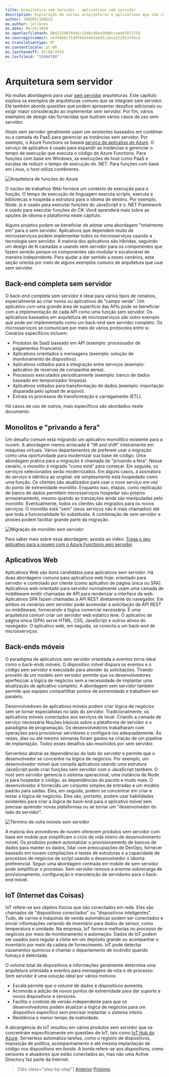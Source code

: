 ```yaml
---
title: Arquitetura sem servidor - aplicativos sem servidor
description: Exploração de várias arquiteturas e aplicativos que são compatíveis com arquiteturas sem servidor, incluindo aplicativos web, móveis e IoT.
author: JEREMYLIKNESS
ms.author: jeliknes
ms.date: 06/26/2018
ms.openlocfilehash: 60d225d9794d5c15b0cd8e42800ccad4d7872756
ms.sourcegitcommit: c6f69b0cf149f6b54483a6d5c2ece222913f43ce
ms.translationtype: MT
ms.contentlocale: pt-BR
ms.lasthandoff: 02/08/2019
ms.locfileid: "55904788"
---
```

# <a name="serverless-architecture"></a>Arquitetura sem servidor

Há muitas abordagens para usar [sem servidor](http://azure.com/serverless) arquiteturas. Este capítulo explora os exemplos de arquiteturas comuns que se integram sem servidor. Ele também aborda questões que podem apresentar desafios adicionais ou exigir maior consideração ao implementar sem servidor. Por fim, vários exemplos de design são fornecidas que ilustram vários casos de uso sem servidor.

Hosts sem servidor geralmente usam um existentes baseados em contêiner ou a camada do PaaS para gerenciar as instâncias sem servidor. Por exemplo, o Azure Functions se baseia [serviço de aplicativo do Azure](https://docs.microsoft.com/azure/app-service/). O serviço de aplicativo é usado para expandir as instâncias e gerenciar o tempo de execução que executa o código do Azure Functions. Para funções com base em Windows, as execuções de host como PaaS e escalas de reduzir o tempo de execução do .NET. Para funções com base em Linux, o host utiliza contêineres.

![Arquitetura de funções do Azure](./media/azure-functions-architecture.png)

O núcleo de trabalhos Web fornece um contexto de execução para a função. O tempo de execução de linguagem executa scripts, executa a bibliotecas e hospeda a estrutura para o idioma de destino. Por exemplo, Node. js é usado para executar funções do JavaScript e o .NET Framework é usado para executar funções do C#. Você aprenderá mais sobre as opções de idioma e plataforma neste capítulo.

Alguns projetos podem se beneficiar de adotar uma abordagem "totalmente em" para o sem servidor. Aplicativos que dependem muito de microsserviços podem implementar todos os microsserviços usando a tecnologia sem servidor. A maioria dos aplicativos são híbridas, seguindo um design de N camadas e usando sem servidor para os componentes que fazem sentido porque os componentes são modular e escalonável de maneira independente. Para ajudar a dar sentido a esses cenários, esta seção orienta por meio de alguns exemplos comuns de arquitetura que usar sem servidor.

## <a name="full-serverless-back-end"></a>Back-end completa sem servidor

O back-end completa sem servidor é ideal para vários tipos de cenários, especialmente ao criar novos ou aplicativos de "campo verde". Um aplicativo com uma grande área de superfície das APIs pode se beneficiar com a implementação de cada API como uma função sem servidor. Os aplicativos baseados em arquitetura de microsserviços são outro exemplo que pode ser implementado como um back-end sem servidor completo. Os microsserviços se comunicam por meio de vários protocolos entre si. Cenários específicos incluem:

* Produtos de SaaS baseado em API (exemplo: processador de pagamentos financeiro).
* Aplicativos orientados a mensagens (exemplo: solução de monitoramento de dispositivo).
* Aplicativos voltados para a integração entre serviços (exemplo: aplicativo de reservas de companhia aérea).
* Processos executados periodicamente (exemplo: banco de dados baseado em temporizador limpeza).
* Aplicativos voltados para transformação de dados (exemplo: importação disparada pelo upload de arquivo).
* Extraia os processos de transformação e carregamento (ETL).

Há casos de uso de outros, mais específicos são abordados neste documento.

## <a name="monoliths-and-starving-the-beast"></a>Monolitos e "privando a fera"

Um desafio comum está migrando um aplicativo monolítico existente para a nuvem. A abordagem menos arriscada é "lift and shift" inteiramente em máquinas virtuais. Vários departamentos de preferem usar a migração como uma oportunidade para modernizar sua base de código. Uma abordagem prática para a migração é chamada de "privando a fera". Nesse cenário, o monolito é migrado "como está" para começar. Em seguida, os serviços selecionados serão modernizados. Em alguns casos, a assinatura do serviço é idêntica ao original: ele simplesmente está hospedado como uma função. Os clientes são atualizados para usar o novo serviço em vez do ponto de extremidade monólito. Enquanto isso, etapas, como replicação de banco de dados permitem microsserviços hospedar seu próprio armazenamento, mesmo quando as transações ainda são manipuladas pelo monólito. Eventualmente, todos os clientes são migrados para os novos serviços. O monolito está "sem" (seus serviços não é mais chamados) até que toda a funcionalidade foi substituída. A combinação de sem servidor e proxies podem facilitar grande parte da migração.

![Migração de monólito sem servidor](./media/serverless-monolith-migration.png)

Para saber mais sobre essa abordagem, assista ao vídeo: [Traga o seu aplicativo para a nuvem com o Azure Functions sem servidor](https://channel9.msdn.com/Events/Connect/2017/E102).

## <a name="web-apps"></a>Aplicativos Web

Aplicativos Web são bons candidatos para aplicativos sem servidor. Há duas abordagens comuns para aplicativos web hoje: orientado para servidor e controlado por cliente (como aplicativo de página única ou SPA). Aplicativos web orientado para servidor normalmente usam uma camada de middleware emitir chamadas de API para renderizar a interface da web. Aplicativos SPA fazem chamadas à API REST diretamente do navegador. Em ambos os cenários sem servidor pode acomodar a solicitação da API REST ou middleware, fornecendo a lógica comercial necessária. É uma arquitetura comum criar um servidor web estático leve. O aplicativo de página única (SPA) serve HTML, CSS, JavaScript e outros ativos do navegador. O aplicativo web, em seguida, se conecta a um back-end de microsserviços.

## <a name="mobile-back-ends"></a>Back-ends móveis

O paradigma de aplicativos sem servidor orientada a eventos torna ideal como o back-ends móveis. O dispositivo móvel dispara os eventos e o código sem servidor é executado para atender às solicitações. Tirando proveito de um modelo sem servidor permite que os desenvolvedores aperfeiçoar a lógica de negócios sem a necessidade de implantar uma atualização de aplicativo completo. A abordagem sem servidor também permite que equipes compartilhar pontos de extremidade e trabalhem em paralelo.

Desenvolvedores de aplicativos móveis podem criar lógica de negócios sem se tornar especialistas no lado do servidor. Tradicionalmente, os aplicativos móveis conectados aos serviços de local. Criando a camada de serviço necessária Noções básicas sobre a plataforma de servidor e o paradigma de programação. Os desenvolvedores trabalharam com operações para provisionar servidores e configurá-los adequadamente. Às vezes, dias ou até mesmo semanas foram gastos na criação de um pipeline de implantação. Todos esses desafios são resolvidos por sem servidor.

Serverless abstrai as dependências do lado do servidor e permite que o desenvolvedor se concentre na lógica de negócios. Por exemplo, um desenvolvedor móvel que compila aplicativos usando uma estrutura JavaScript pode criar funções sem servidor com o JavaScript também. O host sem servidor gerencia o sistema operacional, uma instância de Node. js para hospedar o código, as dependências do pacote e muito mais. O desenvolvedor é fornecido um conjunto simples de entradas e um modelo padrão para saídas. Eles, em seguida, podem se concentrar em criar e testar a lógica de negócios. Eles são, portanto, podem usar habilidades existentes para criar a lógica de back-end para o aplicativo móvel sem precisar aprender novas plataformas ou se tornar um "desenvolvedor do lado do servidor".

![Término de volta móveis sem servidor](./media/serverless-mobile-backend.png)

A maioria dos provedores de nuvem oferecem produtos sem servidor com base em mobile que simplificam o ciclo de vida inteiro de desenvolvimento móvel. Os produtos podem automatizar o provisionamento de bancos de dados para manter os dados, lidar com preocupações de DevOps, fornecer baseado em nuvem compilações e testes de estruturas e a capacidade de processos de negócios de script usando o desenvolvedor o idioma preferencial. Seguir uma abordagem centrada em mobile de sem servidor pode simplificar o processo. Sem servidor remove a enorme sobrecarga de provisionamento, configuração e manutenção de servidores para o back-end móvel.

## <a name="internet-of-things-iot"></a>IoT (Internet das Coisas)

IoT refere-se aos objetos físicos que são conectados em rede. Eles são chamados de "dispositivos conectados" ou "dispositivos inteligentes". Tudo, de carros e máquinas de venda automáticas podem ser conectados e enviar informações variando de inventário para dados de sensor, como temperatura e umidade. Na empresa, IoT fornece melhorias no processo de negócios por meio de monitoramento e automação. Dados de IoT podem ser usados para regular a clima em um depósito grande ou acompanhar o inventário por meio da cadeia de fornecimento. IoT pode detectar vazamentos químicos e chamar o departamento de incêndio quando fumaça é detectada.

O volume total de dispositivos e informações geralmente determina uma arquitetura orientada a eventos para mensagens de rota e de processo. Sem servidor é uma solução ideal por vários motivos:

* Escala permite que o volume de dados e dispositivos aumenta.
* Acomoda a adição de novos pontos de extremidade para dar suporte a novos dispositivos e sensores.
* Facilita o controle de versão independente para que os desenvolvedores podem atualizar a lógica de negócios para um dispositivo específico sem precisar implantar o sistema inteiro.
* Resiliência e menor tempo de inatividade.

A abrangência do IoT resultou em vários produtos sem servidor que se concentram especificamente em questões de IoT, tais como [IoT Hub do Azure](https://docs.microsoft.com/azure/iot-hub). Serverless automatiza tarefas, como o registro de dispositivos, imposição de política, acompanhamento e até mesma implantação de código nos dispositivos em *borda*. A borda refere-se aos dispositivos, como sensores e atuadores que estão conectados ao, mas não uma Active Directory faz parte da Internet.

>[!div class="step-by-step"]
>[Anterior](architecture-approaches.md)
>[Próximo](serverless-architecture-considerations.md)
